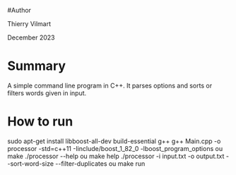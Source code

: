 #Author

Thierry Vilmart

December 2023

# Summary

A simple command line program in C++.
It parses options and sorts or filters words given in input.

# How to run

sudo apt-get install libboost-all-dev build-essential g++
g++ Main.cpp -o processor -std=c++11 -Iinclude/boost_1_82_0 -lboost_program_options
ou make
./processor --help
ou make help
./processor -i input.txt -o output.txt --sort-word-size --filter-duplicates
ou make run
